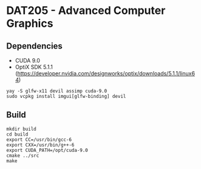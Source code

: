# DAT205 - Advanced Computer Graphics

## Dependencies

* CUDA 9.0
* OptiX SDK 5.1.1 (https://developer.nvidia.com/designworks/optix/downloads/5.1.1/linux64)

```
yay -S glfw-x11 devil assimp cuda-9.0
sudo vcpkg install imgui[glfw-binding] devil
```

## Build
```
mkdir build
cd build
export CC=/usr/bin/gcc-6
export CXX=/usr/bin/g++-6
export CUDA_PATH=/opt/cuda-9.0
cmake ../src
make
```
